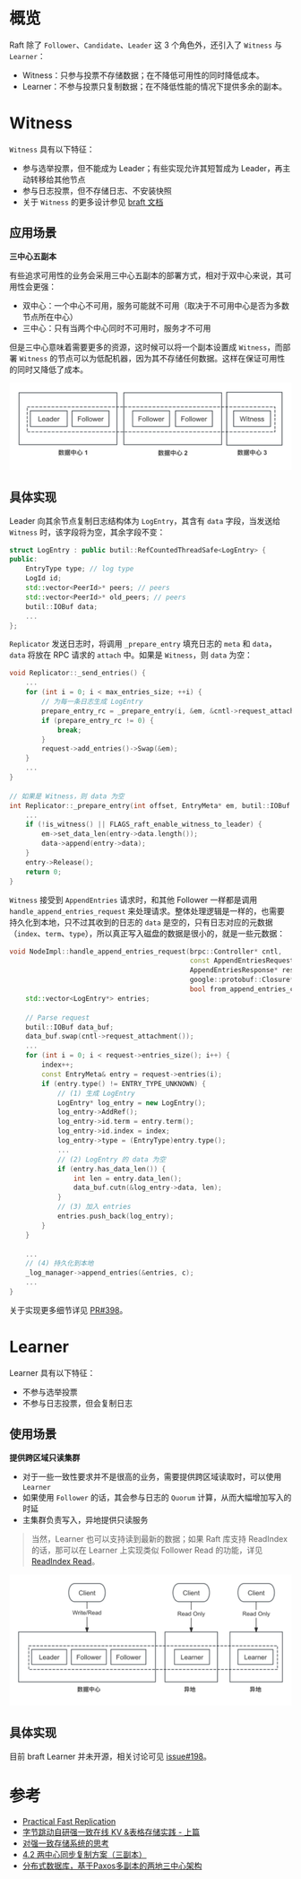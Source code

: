 概览
===

Raft 除了 `Follower`、`Candidate`、`Leader` 这 3 个角色外，还引入了 `Witness` 与 `Learner`：

* Witness：只参与投票不存储数据；在不降低可用性的同时降低成本。
* Learner：不参与投票只复制数据；在不降低性能的情况下提供多余的副本。

Witness
===

`Witness` 具有以下特征：

* 参与选举投票，但不能成为 Leader；有些实现允许其短暂成为 Leader，再主动转移给其他节点
* 参与日志投票，但不存储日志、不安装快照
* 关于 `Witness` 的更多设计参见 [braft 文档](https://github.com/baidu/braft/blob/master/docs/cn/witness.md)

应用场景
---

**三中心五副本**

有些追求可用性的业务会采用三中心五副本的部署方式，相对于双中心来说，其可用性会更强：
* 双中心：一个中心不可用，服务可能就不可用（取决于不可用中心是否为多数节点所在中心）
* 三中心：只有当两个中心同时不可用时，服务才不可用

但是三中心意味着需要更多的资源，这时候可以将一个副本设置成 `Witness`，而部署 `Witness` 的节点可以为低配机器，因为其不存储任何数据。这样在保证可用性的同时又降低了成本。

![图 3.15  Witness 的应用](image/3.15.png)

具体实现
---

Leader 向其余节点复制日志结构体为 `LogEntry`，其含有 `data` 字段，当发送给 `Witness` 时，该字段将为空，其余字段不变：

```cpp
struct LogEntry : public butil::RefCountedThreadSafe<LogEntry> {
public:
    EntryType type; // log type
    LogId id;
    std::vector<PeerId>* peers; // peers
    std::vector<PeerId>* old_peers; // peers
    butil::IOBuf data;
    ...
};
```


`Replicator` 发送日志时，将调用 `_prepare_entry` 填充日志的 `meta` 和 `data`，`data` 将放在 RPC 请求的 `attach` 中。如果是 `Witness`，则 `data` 为空：

```cpp
void Replicator::_send_entries() {
    ...
    for (int i = 0; i < max_entries_size; ++i) {
        // 为每一条日志生成 LogEntry
        prepare_entry_rc = _prepare_entry(i, &em, &cntl->request_attachment());
        if (prepare_entry_rc != 0) {
            break;
        }
        request->add_entries()->Swap(&em);
    }
    ...
}

// 如果是 Witness，则 data 为空
int Replicator::_prepare_entry(int offset, EntryMeta* em, butil::IOBuf *data) {
    ...
    if (!is_witness() || FLAGS_raft_enable_witness_to_leader) {
        em->set_data_len(entry->data.length());
        data->append(entry->data);
    }
    entry->Release();
    return 0;
}
```

`Witness` 接受到 `AppendEntries` 请求时，和其他 Follower 一样都是调用 `handle_append_entries_request` 来处理请求。整体处理逻辑是一样的，也需要持久化到本地，只不过其收到的日志的 `data` 是空的，只有日志对应的元数据（`index`、`term`、`type`），所以真正写入磁盘的数据是很小的，就是一些元数据：

```cpp
void NodeImpl::handle_append_entries_request(brpc::Controller* cntl,
                                             const AppendEntriesRequest* request,
                                             AppendEntriesResponse* response,
                                             google::protobuf::Closure* done,
                                             bool from_append_entries_cache) {
    std::vector<LogEntry*> entries;

    // Parse request
    butil::IOBuf data_buf;
    data_buf.swap(cntl->request_attachment());
    ...
    for (int i = 0; i < request->entries_size(); i++) {
        index++;
        const EntryMeta& entry = request->entries(i);
        if (entry.type() != ENTRY_TYPE_UNKNOWN) {
            // (1) 生成 LogEntry
            LogEntry* log_entry = new LogEntry();
            log_entry->AddRef();
            log_entry->id.term = entry.term();
            log_entry->id.index = index;
            log_entry->type = (EntryType)entry.type();
            ...
            // (2) LogEntry 的 data 为空
            if (entry.has_data_len()) {
                int len = entry.data_len();
                data_buf.cutn(&log_entry->data, len);
            }
            // (3) 加入 entries
            entries.push_back(log_entry);
        }
    }

    ...
    // (4) 持久化到本地
    _log_manager->append_entries(&entries, c);
    ...
}
```

关于实现更多细节详见 [PR#398](https://github.com/baidu/braft/pull/398)。

Learner
===

Learner 具有以下特征：

* 不参与选举投票
* 不参与日志投票，但会复制日志

使用场景
---

**提供跨区域只读集群**

* 对于一些一致性要求并不是很高的业务，需要提供跨区域读取时，可以使用 `Learner`
* 如果使用 `Follower` 的话，其会参与日志的 `Quorum` 计算，从而大幅增加写入的时延
* 主集群负责写入，异地提供只读服务

> 当然，Learner 也可以支持读到最新的数据；如果 Raft 库支持 ReadIndex 的话，那可以在 Learner 上实现类似 Follower Read 的功能，详见 [ReadIndex Read](/ch03/3.2/optimization.md#xian-xing-yi-zhi-xing-du)。

![图 3.16  Learner 的应用场景](image/learner.png)

具体实现
---
目前 braft Learner 并未开源，相关讨论可见 [issue#198](https://github.com/baidu/braft/issues/198)。

参考
===

* [Practical Fast Replication](https://zhuanlan.zhihu.com/p/59991142)
* [字节跳动自研强一致在线 KV &表格存储实践 - 上篇](https://cloud.tencent.com/developer/news/654234)
* [对强一致存储系统的思考](https://zhuanlan.zhihu.com/p/664750172)
* [4.2 两中心同步复制方案（三副本）](https://book.tidb.io/session4/chapter4/two-dc-raft.html)
* [分布式数据库，基于Paxos多副本的两地三中心架构](https://zhuanlan.zhihu.com/p/664750172)